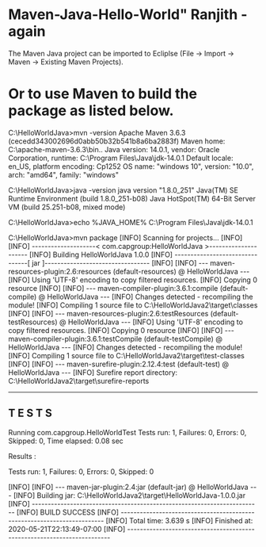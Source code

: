 # Maven-Java-Hello-World" Ranjith -again

The Maven Java project can be imported to Ecliplse (File -> Import -> Maven -> Existing Maven Projects).

Or to use Maven to build the package as listed below.
===========================================================

C:\HelloWorldJava>mvn -version
Apache Maven 3.6.3 (cecedd343002696d0abb50b32b541b8a6ba2883f)
Maven home: C:\apache-maven-3.6.3\bin\..
Java version: 14.0.1, vendor: Oracle Corporation, runtime: C:\Program Files\Java\jdk-14.0.1
Default locale: en_US, platform encoding: Cp1252
OS name: "windows 10", version: "10.0", arch: "amd64", family: "windows"

C:\HelloWorldJava>java -version
java version "1.8.0_251"
Java(TM) SE Runtime Environment (build 1.8.0_251-b08)
Java HotSpot(TM) 64-Bit Server VM (build 25.251-b08, mixed mode)

C:\HelloWorldJava>echo %JAVA_HOME%
C:\Program Files\Java\jdk-14.0.1

C:\HelloWorldJava>mvn package
[INFO] Scanning for projects...
[INFO]
[INFO] --------------------< com.capgroup:HelloWorldJava >---------------------
[INFO] Building HelloWorldJava 1.0.0
[INFO] --------------------------------[ jar ]---------------------------------
[INFO]
[INFO] --- maven-resources-plugin:2.6:resources (default-resources) @ HelloWorldJava ---
[INFO] Using 'UTF-8' encoding to copy filtered resources.
[INFO] Copying 0 resource
[INFO]
[INFO] --- maven-compiler-plugin:3.6.1:compile (default-compile) @ HelloWorldJava ---
[INFO] Changes detected - recompiling the module!
[INFO] Compiling 1 source file to C:\HelloWorldJava2\target\classes
[INFO]
[INFO] --- maven-resources-plugin:2.6:testResources (default-testResources) @ HelloWorldJava ---
[INFO] Using 'UTF-8' encoding to copy filtered resources.
[INFO] Copying 0 resource
[INFO]
[INFO] --- maven-compiler-plugin:3.6.1:testCompile (default-testCompile) @ HelloWorldJava ---
[INFO] Changes detected - recompiling the module!
[INFO] Compiling 1 source file to C:\HelloWorldJava2\target\test-classes
[INFO]
[INFO] --- maven-surefire-plugin:2.12.4:test (default-test) @ HelloWorldJava ---
[INFO] Surefire report directory: C:\HelloWorldJava2\target\surefire-reports

-------------------------------------------------------
 T E S T S
-------------------------------------------------------
Running com.capgroup.HelloWorldTest
Tests run: 1, Failures: 0, Errors: 0, Skipped: 0, Time elapsed: 0.08 sec

Results :

Tests run: 1, Failures: 0, Errors: 0, Skipped: 0

[INFO]
[INFO] --- maven-jar-plugin:2.4:jar (default-jar) @ HelloWorldJava ---
[INFO] Building jar: C:\HelloWorldJava2\target\HelloWorldJava-1.0.0.jar
[INFO] ------------------------------------------------------------------------
[INFO] BUILD SUCCESS
[INFO] ------------------------------------------------------------------------
[INFO] Total time:  3.639 s
[INFO] Finished at: 2020-05-21T22:13:49-07:00
[INFO] ------------------------------------------------------------------------


















































































































































































